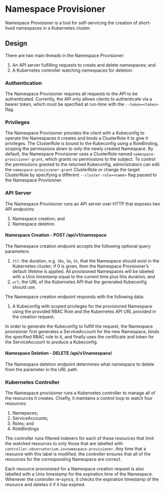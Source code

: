 # Namespace Provisioner

Namespace Provisioner is a tool for self-servicing the creation of short-lived namespaces in a Kubernetes cluster.

## Design

There are two main threads in the Namespace Provisioner:
1. An API server fulfilling requests to create and delete namespaces; and
1. A Kubernetes controller watching namespaces for deletion.

### Authentication

The Namespace Provisioner requires all requests to the API to be authenticated.
Currently, the API only allows clients to authenticate via a bearer token, which must be specified at run-time with the `--token=<token>` flag.

### Privileges

The Namespace Provisioner provides the client with a Kubeconfig to operate the Namespaces it creates and binds a ClusterRole it to give it privileges.
The ClusterRole is bound to the Kubeconfig using a RoleBinding, scoping the permissions down to only the newly created Namespace.
By default, the Namespace Provisioner uses a ClusterRole named `namespace-provisioner-grant`, which grants no permissions to the subject.
To control the permissions granted to the returned Kubeconfig, administrators can edit the `namespace-provisioner-grant` ClusterRole or change the target ClusterRole by specifying a different `--cluster-role=<name>` flag passed to the Namespace Provisioner.

### API Server

The Namespace Provisioner runs an API server over HTTP that exposes two API endpoints:
1. Namespace creation; and
1. Namespace deletion.

#### Namespace Creation - POST /api/v1/namespace

The Namespace creation endpoint accepts the following optional query parameters:
1. `ttl`: the duration, e.g. `30s`, `5m`, `1h`, that the Namespace should exist in the Kubernetes cluster; if 0 is given, then the Namespace Provisioner’s default lifetime is applied.
All provisioned Namespaces will be labeled with a Unix timestamp equal to the current time plus this duration; and
1. `url`; the URL of the Kubernetes API that the generated Kubeconfig should use.

The Namespace creation endpoint responds with the following data:
1. A Kubeconfig with scoped privileges for the provisioned Namespace using the provided RBAC Role and the Kubernetes API URL provided in the creation request.

In order to generate the Kubeconfig to fulfill the request, the Namespace provisioner first generates a ServiceAccount for the new Namespace, binds the specified RBAC role to it, and finally uses the certificate and token for the ServiceAccount to produce a Kubeconfig.

#### Namespace Deletion - DELETE /api/v1/namespace/<name>

The Namespace deletion endpoint determines what namespace to delete from the parameter in the URL path.

### Kubernetes Controller
The Namespace provisioner runs a Kubernetes controller to manage all of the resources it creates. Chiefly, it maintains a control loop to watch four resources:
1. Namepaces;
1. ServiceAccounts;
1. Roles; and
1. RoleBindings

The controller runs filtered indexers for each of these resources that limit the watched resources to only those that are labelled with `controller.observatorium.io=namespace-provisioner`.
Any time that a resource with this label is modified, the controller ensures that all of the resources for the corresponding Namespace are correct.

Each resource provisioned for a Namespace creation request is also labelled with a Unix timestamp for the expiration time of the Namespace.
Whenever the controller re-syncs, it checks the expiration timestamp of the resource and deletes it if it has expired.
